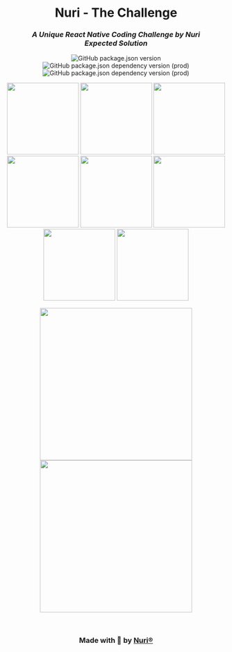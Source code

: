 <div>
    <p align="center">
        <h1 align="center">
            <b align="center">Nuri - The Challenge</b>
        </h1>
        <h3 align="center">
            <i align="center">A Unique React Native Coding Challenge by Nuri</i>
            </br>
            <i align="center">Expected Solution</i>
        </h3>
    </p>
</div>

<p align="center">
    <img alt="GitHub package.json version" src="https://img.shields.io/github/package-json/v/Nebula-Team/RN-Widget-Template?style=flat&color=blueviolet&label=Version&logo=GitHub">
    <img alt="GitHub package.json dependency version (prod)" src="https://img.shields.io/github/package-json/dependency-version/Nebula-Team/RN-Widget-Template/react-native?style=flat&label=React%20Native&logo=React" />
    <img alt="GitHub package.json dependency version (prod)" src="https://img.shields.io/github/package-json/dependency-version/Nebula-Team/RN-Widget-Template/dev/typescript?style=flat&color=informational&label=TypeScript&logo=TypeScript" />
</p>

<p align="center">
  <img src="https://user-images.githubusercontent.com/49821074/151131025-ea777821-6b1a-42c8-b048-c909fca3f4c8.png" width="165" />   <img src="https://user-images.githubusercontent.com/49821074/151131096-93de49ef-5978-4a81-9c6a-18a043a443ce.png" width="165" />   <img src="https://user-images.githubusercontent.com/49821074/151131138-6c4e44ce-f45c-4d9e-aecb-1281890c3ee2.png" width="165" />   <img src="https://user-images.githubusercontent.com/49821074/151131244-0fc78de2-03a1-48b2-8034-7f75604558bd.png" width="165" />   <img src="https://user-images.githubusercontent.com/49821074/151131336-6be18d44-78ac-468a-907d-6dadc62ef080.png" width="165" />   <img src="https://github.com/Nebula-Team/RN-Widget-Template/blob/widget-ui/assets/screenshots/Widget_Dark.png?raw=true" width="165" />   <img src="https://user-images.githubusercontent.com/49821074/151131424-127c8b98-de2a-4131-8374-3bc92279b2bb.png" width="165" />   <img src="https://user-images.githubusercontent.com/49821074/151131491-584bad55-e282-48f5-a7f1-9473b0547170.png" width="165" />   
<p align="center">
    <img src="https://user-images.githubusercontent.com/49821074/151131565-f7a53b26-ff4e-4138-8fac-b0aabe0a0aea.png" width="350" />   <img src="https://user-images.githubusercontent.com/49821074/151131599-7039bda3-635a-437b-8192-e244f0d4bb1e.png" width="350" />
</p>
</p>

<br />

<h3 align="center">
  <b align="center">
  Made with 💖 by
    <a href="https://nuri.com/">
      Nuri®
    </a>
  </b>
</h3>
